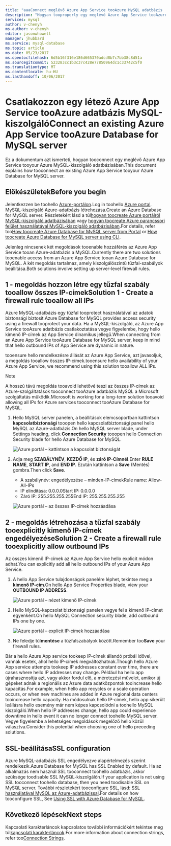 ```yaml
---
title: "aaaConnect meglévő Azure App Service tooAzure MySQL adatbázis |} Microsoft Docs"
description: "Hogyan tooproperly egy meglévő Azure App Service tooAzure adatbázis kapcsolati MySQL utasításokat"
services: mysql
author: v-chenyh
ms.author: v-chenyh
editor: jasonwhowell
manager: jhubbard
ms.service: mysql-database
ms.topic: article
ms.date: 05/23/2017
ms.openlocfilehash: 6d5b16f316e186d665370adcd8b7c7bb38c8d51a
ms.sourcegitcommit: 523283cc1b3c37c428e77850964dc1c33742c5f0
ms.translationtype: MT
ms.contentlocale: hu-HU
ms.lasthandoff: 10/06/2017
---
```

# <a name="connect-an-existing-azure-app-service-tooazure-database-for-mysql-server"></a><span data-ttu-id="57a5f-103">Csatlakozzon egy létező Azure App Service tooAzure adatbázis MySQL-kiszolgáló</span><span class="sxs-lookup"><span data-stu-id="57a5f-103">Connect an existing Azure App Service tooAzure Database for MySQL server</span></span>
<span data-ttu-id="57a5f-104">Ez a dokumentum azt ismerteti, hogyan tooconnect egy meglévő Azure App Service tooyour Azure MySQL-kiszolgáló adatbázisában.</span><span class="sxs-lookup"><span data-stu-id="57a5f-104">This document explains how tooconnect an existing Azure App Service tooyour Azure Database for MySQL server.</span></span>

## <a name="before-you-begin"></a><span data-ttu-id="57a5f-105">Előkészületek</span><span class="sxs-lookup"><span data-stu-id="57a5f-105">Before you begin</span></span>
<span data-ttu-id="57a5f-106">Jelentkezzen be toohello [Azure-portálon](https://portal.azure.com).</span><span class="sxs-lookup"><span data-stu-id="57a5f-106">Log in toohello [Azure portal](https://portal.azure.com).</span></span> <span data-ttu-id="57a5f-107">MySQL-kiszolgáló Azure-adatbázis létrehozása.</span><span class="sxs-lookup"><span data-stu-id="57a5f-107">Create an Azure Database for MySQL server.</span></span> <span data-ttu-id="57a5f-108">Részletekért lásd a túl[hogyan toocreate Azure portálról MySQL-kiszolgáló adatbázisában](quickstart-create-mysql-server-database-using-azure-portal.md) vagy [hogyan toocreate Azure parancssori felület használatával MySQL-kiszolgáló adatbázisában](quickstart-create-mysql-server-database-using-azure-cli.md).</span><span class="sxs-lookup"><span data-stu-id="57a5f-108">For details, refer too[How toocreate Azure Database for MySQL server from Portal](quickstart-create-mysql-server-database-using-azure-portal.md) or [How toocreate Azure Database for MySQL server using CLI](quickstart-create-mysql-server-database-using-azure-cli.md).</span></span>

<span data-ttu-id="57a5f-109">Jelenleg nincsenek két megoldások tooenable hozzáférés az Azure App Service tooan Azure-adatbázis a MySQL.</span><span class="sxs-lookup"><span data-stu-id="57a5f-109">Currently there are two solutions tooenable access from an Azure App Service tooan Azure Database for MySQL.</span></span> <span data-ttu-id="57a5f-110">A két megoldás tartalmaz, amely kiszolgálószintű tűzfal-szabályok beállítása.</span><span class="sxs-lookup"><span data-stu-id="57a5f-110">Both solutions involve setting up server-level firewall rules.</span></span>

## <a name="solution-1---create-a-firewall-rule-tooallow-all-ips"></a><span data-ttu-id="57a5f-111">1 - megoldás hozzon létre egy tűzfal szabály tooallow összes IP-címek</span><span class="sxs-lookup"><span data-stu-id="57a5f-111">Solution 1 - Create a firewall rule tooallow all IPs</span></span>
<span data-ttu-id="57a5f-112">Azure MySQL-adatbázis egy tűzfal tooprotect használatával az adatok biztonsági biztosít.</span><span class="sxs-lookup"><span data-stu-id="57a5f-112">Azure Database for MySQL provides access security using a firewall tooprotect your data.</span></span> <span data-ttu-id="57a5f-113">Ha a MySQL-kiszolgáló, az Azure App Service tooAzure adatbázis csatlakoztatása vegye figyelembe, hogy hello kimenő IP-címek az App Service dinamikus jellegű.</span><span class="sxs-lookup"><span data-stu-id="57a5f-113">When connecting from an Azure App Service tooAzure Database for MySQL server, keep in mind that hello outbound IPs of App Service are dynamic in nature.</span></span> 

<span data-ttu-id="57a5f-114">tooensure hello rendelkezésre állását az Azure App Service, azt javasoljuk, a megoldás tooallow összes IP-címek.</span><span class="sxs-lookup"><span data-stu-id="57a5f-114">tooensure hello availability of your Azure App Service, we recommend using this solution tooallow ALL IPs.</span></span>

> [!NOTE]
> <span data-ttu-id="57a5f-115">A hosszú távú megoldás tooavoid lehetővé teszi az összes IP-címek az Azure-szolgáltatások tooconnect tooAzure adatbázis MySQL a Microsoft szolgáltatás működik.</span><span class="sxs-lookup"><span data-stu-id="57a5f-115">Microsoft is working for a long-term solution tooavoid allowing all IPs for Azure services tooconnect tooAzure Database for MySQL.</span></span>

1. <span data-ttu-id="57a5f-116">Hello MySQL server panelen, a beállítások elemcsoportban kattintson **kapcsolatbiztonsági** tooopen hello kapcsolatbiztonsági panel hello MySQL az Azure-adatbázis.</span><span class="sxs-lookup"><span data-stu-id="57a5f-116">On hello MySQL server blade, under Settings heading, click **Connection Security** tooopen hello Connection Security blade for hello Azure Database for MySQL.</span></span>

   ![Azure portál – kattintson a kapcsolat biztonságát](./media/howto-manage-firewall-using-portal/1-connection-security.png)

2. <span data-ttu-id="57a5f-118">Adja meg **SZABÁLYNÉV**, **KEZDŐ IP**, és **záró IP-Címnél**.</span><span class="sxs-lookup"><span data-stu-id="57a5f-118">Enter **RULE NAME**, **START IP**, and **END IP**.</span></span> <span data-ttu-id="57a5f-119">Ezután kattintson a **Save** (Mentés) gombra.</span><span class="sxs-lookup"><span data-stu-id="57a5f-119">Then click **Save**.</span></span>
   - <span data-ttu-id="57a5f-120">A szabálynév: engedélyezése – minden-IP-címek</span><span class="sxs-lookup"><span data-stu-id="57a5f-120">Rule name: Allow-All-IPs</span></span>
   - <span data-ttu-id="57a5f-121">IP elindítása: 0.0.0.0</span><span class="sxs-lookup"><span data-stu-id="57a5f-121">Start IP: 0.0.0.0</span></span>
   - <span data-ttu-id="57a5f-122">Záró IP: 255.255.255.255</span><span class="sxs-lookup"><span data-stu-id="57a5f-122">End IP: 255.255.255.255</span></span>

   ![Azure portál – az összes IP-címek hozzáadása](./media/howto-connect-webapp/1_2-add-all-ips.png)

## <a name="solution-2---create-a-firewall-rule-tooexplicitly-allow-outbound-ips"></a><span data-ttu-id="57a5f-124">2 - megoldás létrehozása a tűzfal szabály tooexplicitly kimenő IP-címek engedélyezése</span><span class="sxs-lookup"><span data-stu-id="57a5f-124">Solution 2 - Create a firewall rule tooexplicitly allow outbound IPs</span></span>
<span data-ttu-id="57a5f-125">Az összes kimenő IP-címek az Azure App Service hello explicit módon adhat.</span><span class="sxs-lookup"><span data-stu-id="57a5f-125">You can explicitly add all hello outbound IPs of your Azure App Service.</span></span>

1. <span data-ttu-id="57a5f-126">A hello App Service tulajdonságok panelére léphet, tekintse meg a **kimenő IP-cím**.</span><span class="sxs-lookup"><span data-stu-id="57a5f-126">On hello App Service Properties blade, view your **OUTBOUND IP ADDRESS**.</span></span>

   ![Azure portál – nézet kimenő IP-címek](./media/howto-connect-webapp/2_1-outbound-ip-address.png)

2. <span data-ttu-id="57a5f-128">Hello MySQL-kapcsolat biztonsági panelen vegye fel a kimenő IP-címet egyenként.</span><span class="sxs-lookup"><span data-stu-id="57a5f-128">On hello MySQL Connection security blade, add outbound IPs one by one.</span></span>

   ![Azure portál – explicit IP-címek hozzáadása](./media/howto-connect-webapp/2_2-add-explicit-ips.png)

3. <span data-ttu-id="57a5f-130">Ne feledje túl**mentése** a tűzfalszabályok között.</span><span class="sxs-lookup"><span data-stu-id="57a5f-130">Remember too**Save** your firewall rules.</span></span>

<span data-ttu-id="57a5f-131">Bár a hello Azure App service tookeep IP-címek állandó próbál idővel, vannak esetek, ahol hello IP-címek megváltozhatnak.</span><span class="sxs-lookup"><span data-stu-id="57a5f-131">Though hello Azure App service attempts tookeep IP addresses constant over time, there are cases where hello IP addresses may change.</span></span> <span data-ttu-id="57a5f-132">Például ha hello app újrahasznosítja azt, vagy akkor fordul elő, a méretezési művelet, amikor új gépeket adnak a regionális az Azure data adatközpontok tooincrease hello kapacitás.</span><span class="sxs-lookup"><span data-stu-id="57a5f-132">For example, when hello app recycles or a scale operation occurs, or when new machines are added in Azure regional data centers tooincrease hello capacity.</span></span> <span data-ttu-id="57a5f-133">Ha módosulnak hello IP-címek, hello app sikerült leállásra hello esemény már nem képes kapcsolódni a toohello MySQL kiszolgáló.</span><span class="sxs-lookup"><span data-stu-id="57a5f-133">When hello IP addresses change, hello app could experience downtime in hello event it can no longer connect toohello MySQL server.</span></span> <span data-ttu-id="57a5f-134">Vegye figyelembe a lehetséges megoldások megelőző hello közül választva.</span><span class="sxs-lookup"><span data-stu-id="57a5f-134">Consider this potential when choosing one of hello preceding solutions.</span></span>

## <a name="ssl-configuration"></a><span data-ttu-id="57a5f-135">SSL-beállítása</span><span class="sxs-lookup"><span data-stu-id="57a5f-135">SSL configuration</span></span>
<span data-ttu-id="57a5f-136">Azure MySQL-adatbázis SSL engedélyezve alapértelmezés szerint rendelkezik.</span><span class="sxs-lookup"><span data-stu-id="57a5f-136">Azure Database for MySQL has SSL Enabled by default.</span></span> <span data-ttu-id="57a5f-137">Ha az alkalmazás nem használ SSL tooconnect toohello adatbázis, akkor szüksége toodisable SSL MySQL-kiszolgálón.</span><span class="sxs-lookup"><span data-stu-id="57a5f-137">If your application is not using SSL tooconnect toohello database, then you need toodisable SSL on MySQL server.</span></span> <span data-ttu-id="57a5f-138">További részletekért tooconfigure SSL, lásd: [SSL használatával MySQL az Azure-adatbázissal](howto-configure-ssl.md).</span><span class="sxs-lookup"><span data-stu-id="57a5f-138">For details on how tooconfigure SSL, See [Using SSL with Azure Database for MySQL](howto-configure-ssl.md).</span></span>

## <a name="next-steps"></a><span data-ttu-id="57a5f-139">Következő lépések</span><span class="sxs-lookup"><span data-stu-id="57a5f-139">Next steps</span></span>
<span data-ttu-id="57a5f-140">Kapcsolati karakterláncok kapcsolatos további információkért tekintse meg túl[kapcsolati karakterláncok](howto-connection-string.md).</span><span class="sxs-lookup"><span data-stu-id="57a5f-140">For more information about connection strings, refer too[Connection Strings](howto-connection-string.md).</span></span>
